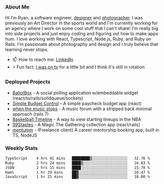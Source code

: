 ### About Me
Hi I’m Ryan, a software engineer, [designer](https://www.denvermullets.com/video) and [photographer](https://www.denvermullets.com/). I was previously an Art Director in the sports world and I'm currently working for an agency where I work on some cool stuff that I can't share! I'm really big into side projects and just enjoy coding and figuring out how to make apps hum. I love working with React, Typescript, Node.js, Ruby, and Ruby on Rails. I'm passionate about photography and design and I truly believe that learning never stops.

- 📫 How to reach me: [LinkedIn](https://www.linkedin.com/in/ryanvaznis)
- ⚡ Fun fact: [I was on tv](https://vimeo.com/381425882) for a little bit and I think it's still in rotation

### Deployed Projects
- [BallotBox](https://voteballotbox.com/) - A social polling application w/embeddable widget (react/ts/rails/solidqueue/sockets)
- [Simple Budget Control](https://simplebudgetcontrol.com/) - A simple paycheck budget app (react)
- [when the music stops](https://whenthemusicstops.net) - A music forum with a stripped back minimal approach (rails 7)
- [Basketball Timeline](https://basketball-timeline.com/?team=PHO&year=2023) - A way to view starting lineups in the NBA
- [99Staples](https://www.99staples.com/collections/denvermullets/9) - A Magic The Gathering collection app (react/rails)
- [mentumm](https://portal.mentumm.com/) - (Freelance client) A career mentorship booking app, built in TS, NodeJS

### Weekly Stats
<!--START_SECTION:waka-->

```txt
TypeScript    4 hrs 41 mins   ████████▒░░░░░░░░░░░░░░░░   32.76 %
Ruby          2 hrs 24 mins   ████▒░░░░░░░░░░░░░░░░░░░░   16.83 %
JSON          2 hrs 15 mins   ████░░░░░░░░░░░░░░░░░░░░░   15.70 %
Haml          1 hr 29 mins    ██▓░░░░░░░░░░░░░░░░░░░░░░   10.47 %
JavaScript    1 hr 25 mins    ██▓░░░░░░░░░░░░░░░░░░░░░░   10.00 %
```

<!--END_SECTION:waka-->
